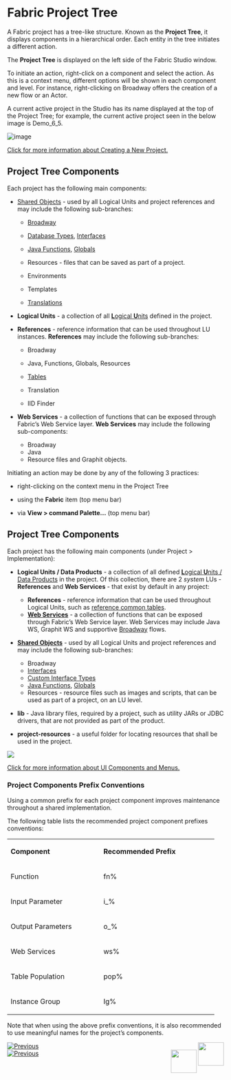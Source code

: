 # 	Fabric Project Tree

A Fabric project has a tree-like structure. Known as the **Project Tree**, it displays components in a hierarchical order. Each entity in the tree initiates a different action.

The **Project Tree** is displayed on the left side of the Fabric Studio window.

To initiate an action, right-click on a component and select the action. As this is a context menu, different options will be shown in each component and level. For instance, right-clicking on Broadway offers the creation of a new flow or an Actor. 

<studio>

A current active project in the Studio has its name displayed at the top of the Project Tree; for example, the current active project seen in the below image is Demo_6_5.

![image](../../articles/13_LUDB_viewer_and_studio_debug_capabilities/images/Logical_Units_Tree.png)

[Click for more information about Creating a New Project.](05_creating_a_new_project.md) 


## Project Tree Components

Each project has the following main components: 

* [Shared Objects](/articles/04_fabric_studio/12_shared_objects.md) - used by all Logical Units and project references and may include the following sub-branches:
  * [Broadway](/articles/19_Broadway/01_broadway_overview.md)

  * [Database Types](/articles/05_DB_interfaces/03_DB_interfaces_overview.md), [Interfaces](/articles/05_DB_interfaces/01_interfaces_overview.md) 

  * [Java Functions](/articles/07_table_population/08_project_functions.md), [Globals](/articles/08_globals/01_globals_overview.md) 

  * Resources - files that can be saved as part of a project. 

  * Environments 

  * Templates

  * [Translations](/articles/09_translations/01_translations_overview_and_use_cases.md) 


* **Logical Units** - a collection of all [**L**ogical **U**nits](/articles/03_logical_units/01_LU_overview.md) defined in the project.

* **References** - reference information that can be used throughout LU instances. **References** may include the following sub-branches:

  * Broadway

  * Java, Functions, Globals, Resources

  * [Tables](/articles/07_table_population/01_table_population_overview.md)

  * Translation

  * IID Finder

* **Web Services** - a collection of functions that can be exposed through Fabric’s Web Service layer. **Web Services** may include the following sub-components:

  * Broadway
  * Java
  * Resource files and Graphit objects.

</studio>

<web>

Initiating an action may be done by any of the following 3 practices: 

- right-clicking on the context menu in the Project Tree 


- using the **Fabric** item (top menu bar)


- via **View > command Palette...** (top menu bar) 

## Project Tree Components

Each project has the following main components (under Project > Implementation): 

* **Logical Units / Data Products** - a collection of all defined [**L**ogical **U**nits / Data Products](/articles/03_logical_units/01_LU_overview.md) in the project. Of this collection, there are 2 *system* LUs - **References** and **Web Services** - that exist by default in any project:
  * **References** - reference information that can be used throughout Logical Units, such as [reference common tables](/articles/22_reference(commonDB)_tables/01_fabric_commonDB_overview.md).
  * **[Web Services](/articles/15_web_services_and_graphit/01_web_services_overview.md)** - a collection of functions that can be exposed through Fabric’s Web Service layer. Web Services may include Java WS, Graphit WS and supportive [Broadway](/articles/19_Broadway/01_broadway_overview.md) flows.

* **[Shared Objects](/articles/04_fabric_studio/12_shared_objects.md)** - used by all Logical Units and project references and may include the following sub-branches:
  * Broadway
  * [Interfaces](/articles/05_DB_interfaces/01_interfaces_overview.md)
  * [Custom Interface Types](/articles/05_DB_interfaces/03_DB_interfaces_overview.md)
  * [Java Functions](/articles/07_table_population/08_project_functions.md), [Globals](/articles/08_globals/01_globals_overview.md) 
  * Resources - resource files such as images and scripts, that can be used as part of a project, on an LU level. 

* **lib** - Java library files, required by a project, such as utility JARs or JDBC drivers, that are not provided as part of the product. 

* **project-resources** - a useful folder for locating resources that shall be used in the project.

<img src="images/web/project_tree.png" />

</web>

[Click for more information about UI Components and Menus.](01_UI_components_and_menus.md)

### Project Components Prefix Conventions 

Using a common prefix for each project component improves maintenance throughout a shared implementation.

The following table lists the recommended project component prefixes conventions:

<table>
<tbody>
<tr>
<td width="200">
<p><Strong>Component</Strong></p>
</td>
<td width="250">
<p><Strong>Recommended Prefix</Strong></p>
</td>
</tr>
<tr>
<td width="166">
<p>Function</p>
</td>
<td width="136">
<p>fn%</p>
</td>
</tr>
<tr>
<td width="166">
<p>Input Parameter</p>
</td>
<td width="136">
<p>i_%</p>
</td>
</tr>
<tr>
<td width="166">
<p>Output Parameters</p>
</td>
<td width="136">
<p>o_%</p>
</td>
</tr>
<tr>
<td width="166">
<p>Web Services</p>
</td>
<td width="136">
<p>ws%</p>
</td>
</tr>
<tr>
<td width="166">
<p>Table Population</p>
</td>
<td width="136">
<p>pop%</p>
</td>
</tr>
<tr>
<td width="166">
<p>Instance Group</p>
</td>
<td width="136">
<p>Ig%</p>
</td>
</tr>
</tbody>
</table>


Note that when using the above prefix conventions, it is also recommended to use meaningful names for the project’s components.



<div class="studio">
<a href="/articles/04_fabric_studio/05_creating_a_new_project.html"><img onclick="popupimg(this)" src="/articles/images/Previous.png" alt="Previous"></a>
<a href="/articles/04_fabric_studio/06_adding_fabric_projects_to_version_control.html"><img onclick="popupimg(this)" align="right" width="60" height="54" src="/articles/images/Next.png"></a>
</div>
<div class="web">
<a href="/articles/04_fabric_studio/22_web_search.html"><img onclick="popupimg(this)" src="/articles/images/Previous.png" alt="Previous"></a>
<a href="/articles/04_fabric_studio/09_logic_files_and_categories.html"><img onclick="popupimg(this)" align="right" width="60" height="54" src="/articles/images/Next.png"></a>
</div>

